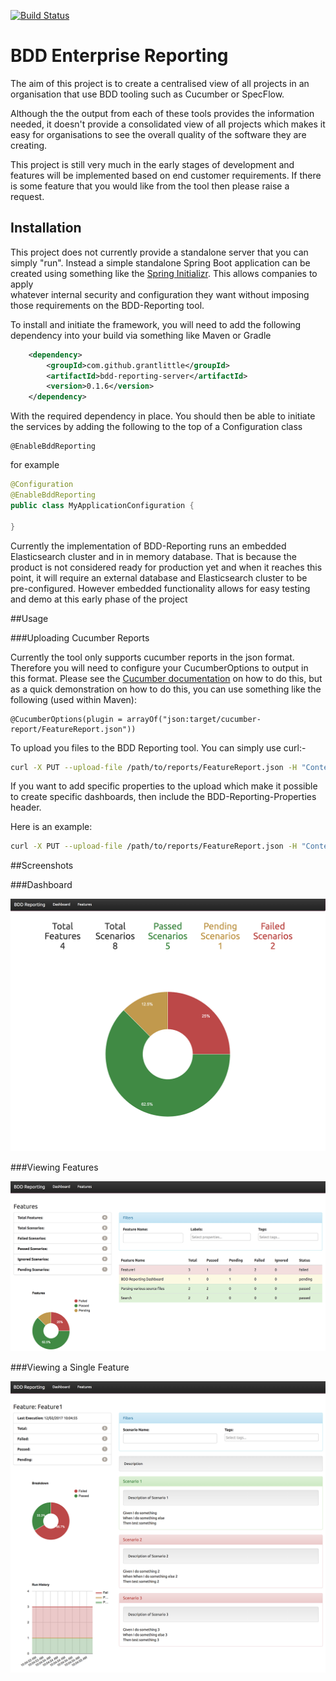 [![Build Status](https://travis-ci.org/grantlittle/bdd-reporting.png)](https://travis-ci.org/grantlittle/bdd-reporting)

# BDD Enterprise Reporting

The aim of this project is to create a centralised view of all 
projects in an organisation that use BDD tooling such as Cucumber 
or SpecFlow.

Although the the output from each of these tools provides the information
needed, it doesn't provide a consolidated view of all projects which makes
it easy for organisations to see the overall quality of the software they
are creating.

This project is still very much in the early stages of development and features
will be implemented based on end customer requirements. If there is some feature
that you would like from the tool then please raise a request.

## Installation

This project does not currently provide a standalone server that you can simply "run". 
Instead a simple standalone Spring Boot application can be created using something 
like the [Spring Initializr](http://start.spring.io). This allows companies to apply  
whatever internal security and configuration they want without imposing those 
requirements on the BDD-Reporting tool.

To install and initiate the framework, you will need to add the following 
dependency into your build via something like Maven or Gradle

```xml
    <dependency>
        <groupId>com.github.grantlittle</groupId>
        <artifactId>bdd-reporting-server</artifactId>
        <version>0.1.6</version>
    </dependency>
```

With the required dependency in place. You should then be able to initiate the services 
by adding the following to the top of a Configuration class

```text
@EnableBddReporting
```

for example

```java
@Configuration
@EnableBddReporting
public class MyApplicationConfiguration {
   
}
```

Currently the implementation of BDD-Reporting runs an embedded Elasticsearch cluster and in
in memory database. That is because the product is not considered ready for production yet 
and when it reaches this point, it will require an external database and Elasticsearch cluster
to be pre-configured. However embedded functionality allows for easy testing and demo at this
early phase of the project

##Usage

###Uploading Cucumber Reports

Currently the tool only supports cucumber reports in the json format. Therefore you
will need to configure your CucumberOptions to output in this format. Please see
the [Cucumber documentation](https://cucumber.io/docs/reference/jvm#configuration) 
on how to do this, but as a quick demonstration on
how to do this, you can use something like the following (used within Maven):
```
@CucumberOptions(plugin = arrayOf("json:target/cucumber-report/FeatureReport.json"))
```
To upload you files to the BDD Reporting tool. You can simply use curl:-

```bash
curl -X PUT --upload-file /path/to/reports/FeatureReport.json -H "Content-Type:application/json" http://localhost:8080/api/1.0/features/cucumber
```

If you want to add specific properties to the upload which make it possible to 
create specific dashboards, then include the BDD-Reporting-Properties header. 

Here is an example:

```bash
curl -X PUT --upload-file /path/to/reports/FeatureReport.json -H "Content-Type:application/json" -H "BDD-Reporting-Properties: environment=dev,build=1.1.1" http://localhost:8080/api/1.0/features/cucumber
```

##Screenshots

###Dashboard

![Alt text](github/images/dashboard.png?raw=true "Dashboard")

###Viewing Features

![Alt text](github/images/features.png?raw=true "Features")

###Viewing a Single Feature

![Alt text](github/images/feature.png?raw=true "Feature")